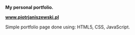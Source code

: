 **My personal portfolio.**

**www.piotrjaniszewski.pl**

Simple portfolio page done using:
HTML5, CSS, JavaScript.



